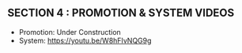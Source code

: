## SECTION 4 : PROMOTION & SYSTEM VIDEOS

- Promotion: 	Under Construction
- System: 	https://youtu.be/W8hFIvNQG9g


